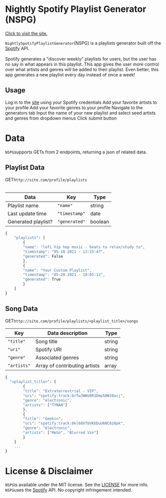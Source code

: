 # Nightly Spotify Playlist Generator (NSPG)
[Click to visit the site.](https://www.google.com/)

`NightlySpotifyPlaylistGenerator`(NSPG) is a playlists generator built off the [Spotify](https://www.google.com) API.
<br>
<br>
Spotify generates a "discover weekly" playlists for users, but the user has no say in what appears in this playlist. This app gives the user more control over what artists and genres will be added to their playlist. Even better, this app generates a new playlist every day instead of once a week!

## Usage
Log in to the [site](https://www.google.com/) using your Spotify credentials
Add your favorite artists to your profile
Add your favorite genres to your profile
Navigate to the generators tab
Input the name of your new playlist and select seed artists and genres from dropdown menus
Click submit button

# Data
`NSPG`supports GETs from 2 endpoints, returning a json of related data.

## Playlist Data
GET`http://site.com/profile/playlists`<br><br>

Data | Key | Type
---- | --- | ----
Playlist name | `"name"` | string
Last update time | `"timestamp"` | date 
Generated playlist? | `"generated"` | boolean

```javascript
{ 
    "playlists": [
        {
        "name": "lofi hip hop music - beats to relax/study to", 
        "timestamp": "05-18-2021 - 13:15:47", 
        "generated": False
        },
        {
        "name": "Your Custom Playlist", 
        "timestamp": "05-20-2021 - 18:05:12", 
        "generated": True
        }
    ]
}
```

## Song Data
GET`http://site.com/profile/playlists/<playlist_title>/songs`

Key | Data description | Type
--- | ---------------- | ----
`"title"` | Song title | string
`"uri"` | Spotify URI | string
`"genre"` | Associated genres | string
`"artists"` | Array of contributing artists | array

```javascript
{
  "<playlist_title>": [
        {
        "title": "Extraterrestrial - VIP", 
        "uri": "spotify:track:6rfwJWWo0R1DmpS0WJ8acj",
        "genre": "electronic",
        "artists": ["TYNAN"]
        },
        {
        "title": "Geekin", 
        "uri": "spotify:track:0kl68XfbVKbDuU6NC6z8pk",
        "genre": "electronic",
        "artists": ["MeSo", "Blurred Vzn"]
        }
    ]
    ...
}
```

# License & Disclaimer
`NSPG`is available under the MIT license. See the [LICENSE](https://www.google.com) for more info.<br>
`NSPG`uses the [Spotify](https://github.com/jmfernandes/robin_stocks) API. No copyright infringement intended.
